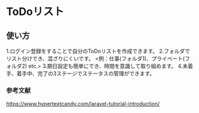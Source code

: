 # ToDoリスト

## 使い方
 1.ログイン登録をすることで自分のToDoリストを作成できます。
 2.フォルダでリスト分けでき、混ざりにくいです。
    <例：仕事(フォルダ1)、プライベート(フォルダ2) etc.>
 3.期日設定も簡単にでき、時間を意識して取り組めます。
 4.未着手、着手中、完了の3ステージでステータスの管理ができます。

### 参考文献
https://www.hypertextcandy.com/laravel-tutorial-introduction/
